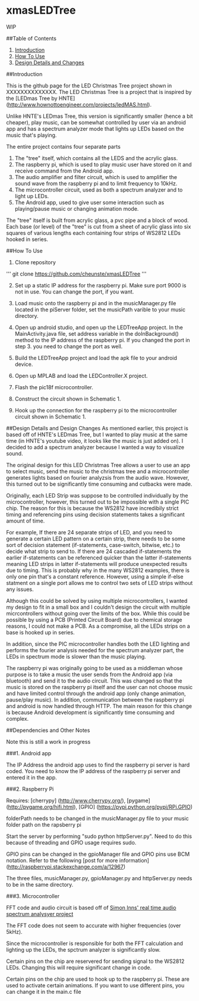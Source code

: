 # xmasLEDTree

WIP

##Table of Contents

1. [Introduction](##Introduction)
2. [How To Use](##How-To-Use)
3. [Design Details and Changes](##Design-Details-and-changes)

##Introduction

This is the github page for the LED Christmas Tree project shown in XXXXXXXXXXXXXX. The LED Christmas Tree is a project that is inspired by the [LEDmas Tree by HNTE] (http://www.hownottoengineer.com/projects/ledMAS.html).

Unlike HNTE's  LEDmas Tree, this version is significantly smaller (hence a bit cheaper), play music, can be somewhat controlled by user via an android app and has a spectrum analyzer mode that lights up LEDs based on the music that's playing.

The entire project contains four separate parts

1. The "tree" itself, which contains all the LEDS and the acrylic glass.
2. The raspberry pi, which is used to play music user have stored on it and receive command from the Android app.
3. The audio amplifier and filter circuit, which is used to amplifier the sound wave from the raspberry pi and to limit frequency to 10kHz.
4. The microcontroller circuit, used as both a spectrum analyzer and to light up LEDs.
5. The Android app, used to give user some interaction such as playing/pause music or changing animation mode.

The "tree" itself is built from acrylic glass, a pvc pipe and a block of wood. Each base (or level) of the "tree" is cut from a sheet of acrylic glass into six squares of various lengths each containing four strips of WS2812 LEDs hooked in series.

##How To Use

1. Clone repository 
    
'''
git clone https://github.com/cheunste/xmasLEDTree
'''

2. Set up a static IP address for the raspberry pi. Make sure port 9000 is not in use. You can change the port, if you want.
3. Load music onto the raspberry pi and in the musicManager.py file located in the piServer folder, set the musicPath varible to your music directory.
4. Open up android studio, and open up the LEDTreeApp project. In the MainActivity.java file, set address variable in the doInBackground() method to the IP address of the raspberry pi. If you changed the port in step 3. you need to change the port as well.
5. Build the LEDTreeApp project and load the apk file to your android device.

6. Open up MPLAB and load the LEDController.X project.
7. Flash the pic18f microcontroller.
8. Construct the circuit shown in Schematic 1.
9. Hook up the connection for the raspberry pi to the microcontroller circuit shown in Schematic 1.

##Design Details and Design Changes
As mentioned earlier, this project is based off of HNTE's LEDmas Tree, but I wanted to play music at the same time (in HNTE's youtube video, it looks like the music is just added on). I decided to add a spectrum analyzer because I wanted a way to visualize sound. 

The original design for this LED Christmas Tree allows a user to use an app to select music, send the music to the christmas tree and a microcontroller generates lights based on fourier analyzsis from the audio wave. However, this turned out to be significantly time consuming and cutbacks were made.

Originally, each LED Strip was suppose to be controlled individually by the microcontroller, however, this turned out to be impossible with a single PIC chip. The reason for this is because the WS2812 have incredibily strict timing and referencing pins using decision statements takes a significant amount of time. 

For example, If there are 24 separate strips of LED, and you need to generate a certain LED pattern on a certain strip, there needs to be some sort of decision statement (if-statements, case-switch, bitwise, etc.) to decide what strip to send to. If there are 24 cascaded if-statements the earlier if-statements can be referenced quicker than the latter if-statements meaning LED strips in latter if-statements will produce unexpected results due to timing. This is probably why in the many WS2812 examples, there is only one pin that's a constant reference. However, using a simple if-else statment on a single port allows me to control two sets of LED strips without any issues.

Although this could be solved by using multiple microcontrollers, I wanted my design to fit in a small box and I couldn't design the circuit with multiple micrcontrollers without going over the limits of the box. While this could be possible by using a PCB (Printed Circuit Board) due to chemical storage reasons, I could not make a PCB. As a compromise, all the LEDs strips on a base is hooked up in series. 

In addition, since the PIC microcontroller handles both the LED lighting and performs the fourier analysis needed for the spectrum analyzer part, the LEDs in spectrum mode is slower than the music playing.

The raspberry pi was originally going to be used as a middleman whose purpose is to take a music the user sends from the Android app (via bluetooth) and send it to the audio circuit. This was changed so that the music is stored on the raspberry pi itself and the user can not choose music and have limited control through the android app (only change animation, pause/play music). In addition, communication between the raspberry pi and android is now handled through HTTP. The main reason for this change is because Android development is significantly time consuming and complex.

##Dependencies and Other Notes

Note this is still a work in progress

###1. Android app

The IP Address the android app uses to find the raspberry pi server is hard coded. You need to know the IP address of the raspberry pi server and entered it in the app.

###2. Raspberry Pi

Requires: [cherrypy] (http://www.cherrypy.org/), [pygame] (http://pygame.org/hifi.html), [GPIO] (https://pypi.python.org/pypi/RPi.GPIO)

folderPath needs to be changed in the musicManager.py file to your music folder path on the rapsberry pi

Start the server by performing "sudo python httpServer.py". Need to do this because of threading and GPIO usage requires sudo.

GPIO pins can be changed in the gpioManager file and GPIO pins use BCM notation. Refer to the following [post for more information] (http://raspberrypi.stackexchange.com/a/12967)

The three files, musicManager.py, gpioManager.py and httpServer.py needs to be in the same directory.

###3. Microcontroller

FFT code and audio circuit is based off of [Simon Inns' real time audio spectrum analysyer project](waitingforfriday.com/index.php/Real-Time_Audio_Spectrum_Analyser)

The FFT code does not seem to accurate with higher frequencies (over 5kHz). 

Since the microcontroller is responsible for both the FFT calculation and lighting up the LEDs, the spctrum analyzer is significantly slow.

Certain pins on the chip are reservered for sending signal to the WS2812 LEDs. Changing this will require significant change in code.

Certain pins on the chip are used to hook up to the raspberry pi. These are used to activate certain animations. If you want to use different pins, you can change it in the main.c file
